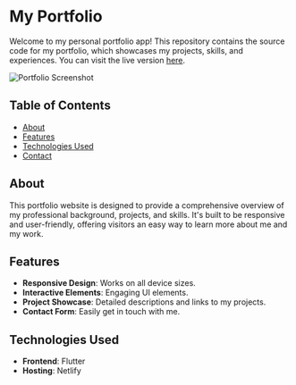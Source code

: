 # My Portfolio

Welcome to my personal portfolio app! This repository contains the source code for my portfolio, which showcases my projects, skills, and experiences. You can visit the live version [here](https://prashantnane.netlify.app/).

![Portfolio Screenshot](path-to-screenshot.png)

## Table of Contents

- [About](#about)
- [Features](#features)
- [Technologies Used](#technologies-used)
- [Contact](#contact)

## About

This portfolio website is designed to provide a comprehensive overview of my professional background, projects, and skills. It's built to be responsive and user-friendly, offering visitors an easy way to learn more about me and my work.

## Features

- **Responsive Design**: Works on all device sizes.
- **Interactive Elements**: Engaging UI elements.
- **Project Showcase**: Detailed descriptions and links to my projects.
- **Contact Form**: Easily get in touch with me.

## Technologies Used

- **Frontend**: Flutter
- **Hosting**: Netlify

